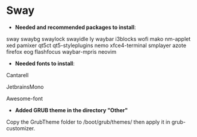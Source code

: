 # Sway



* **Needed and recommended packages to install**:



sway swaybg swaylock swayidle ly waybar i3blocks wofi mako nm-applet xed pamixer qt5ct qt5-styleplugins nemo xfce4-terminal smplayer azote firefox eog flashfocus waybar-mpris neovim

* **Needed fonts to install**:

Cantarell

JetbrainsMono

Awesome-font

* **Added GRUB theme in the directory "Other"**

Copy the GrubTheme folder to /boot/grub/themes/ then apply it in grub-customizer.


